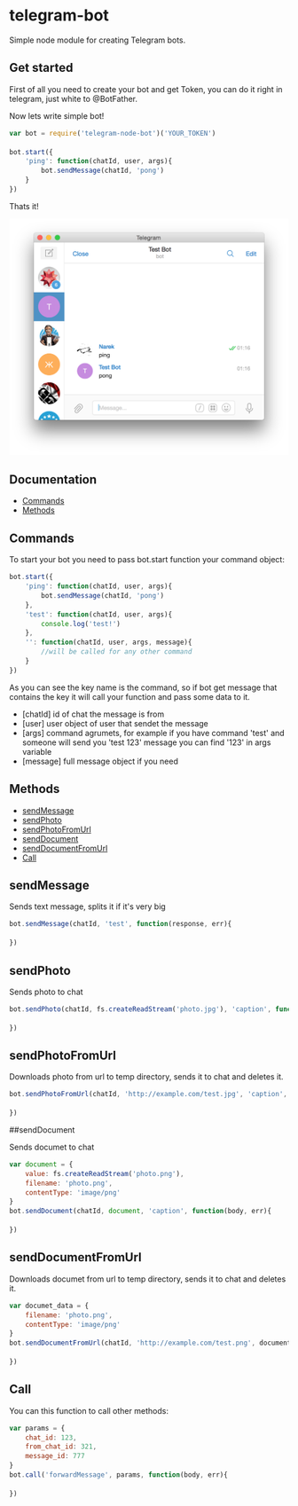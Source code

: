 # telegram-bot
Simple node module for creating Telegram bots.

## Get started

First of all you need to create your bot and get Token, you can do it right in telegram, just white to @BotFather.

Now lets write simple bot!

```js 
var bot = require('telegram-node-bot')('YOUR_TOKEN')

bot.start({
	'ping': function(chatId, user, args){
		bot.sendMessage(chatId, 'pong')
	}
})

```
Thats it!

![Bot](ScreenShot.png)

## Documentation

- [Commands](#commands)
- [Methods](#methods)   

## Commands
To start your bot you need to pass bot.start function your command object:

```js  
bot.start({
	'ping': function(chatId, user, args){
		bot.sendMessage(chatId, 'pong')
	},
	'test': function(chatId, user, args){
		console.log('test!')
	},
	'': function(chatId, user, args, message){
		//will be called for any other command
	}
})

```
As you can see the key name is the command, so if bot get message that contains the key it will call your function and pass some data to it.

- [chatId] id of chat the message is from
- [user] user object of user that sendet the message
- [args] command agrumets, for example if you have command 'test' and someone will send you 'test 123' message you can find '123' in args variable
- [message] full message object if you need


## Methods

- [sendMessage](#sendmessage) 
- [sendPhoto](#sendphoto)
- [sendPhotoFromUrl](#sendphotofromurl) 
- [sendDocument](#senddocument)
- [sendDocumentFromUrl](#senddocumentfromurl)
- [Call](#call)

## sendMessage

Sends text message, splits it if it's very big

```js   
bot.sendMessage(chatId, 'test', function(response, err){
	
})  
```
## sendPhoto

Sends photo to chat

```js   
bot.sendPhoto(chatId, fs.createReadStream('photo.jpg'), 'caption', function(body, err){
	
})  
```
## sendPhotoFromUrl

Downloads photo from url to temp directory, sends it to chat and deletes it.

```js   
bot.sendPhotoFromUrl(chatId, 'http://example.com/test.jpg', 'caption', function(body, err){
	
})  
```

##sendDocument

Sends documet to chat

```js   
var document = {
	value: fs.createReadStream('photo.png'),
	filename: 'photo.png',
    contentType: 'image/png'
}
bot.sendDocument(chatId, document, 'caption', function(body, err){
	
})  
```

## sendDocumentFromUrl

Downloads documet from url to temp directory, sends it to chat and deletes it.

```js   
var documet_data = {
	filename: 'photo.png',
	contentType: 'image/png'
}
bot.sendDocumentFromUrl(chatId, 'http://example.com/test.png', document_data, 'caption', function(body, err){
	
})  
```
## Call

You can this function to call other methods: 

```js   
var params = {
	chat_id: 123,
	from_chat_id: 321,
	message_id: 777
}
bot.call('forwardMessage', params, function(body, err){
	
})  
```